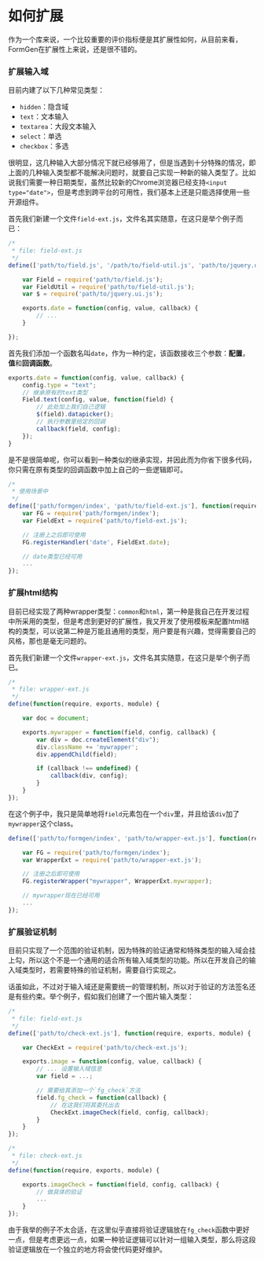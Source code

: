 如何扩展
=======

作为一个库来说，一个比较重要的评价指标便是其扩展性如何，从目前来看，FormGen在扩展性上来说，还是很不错的。

### 扩展输入域

目前内建了以下几种常见类型：

*   `hidden`：隐含域
*   `text`：文本输入
*   `textarea`：大段文本输入
*   `select`：单选
*   `checkbox`：多选

很明显，这几种输入大部分情况下就已经够用了，但是当遇到十分特殊的情况，即上面的几种输入类型都不能解决问题时，就要自己实现一种新的输入类型了。比如说我们需要一种日期类型，虽然比较新的Chrome浏览器已经支持`<input type="date">`，但是考虑到跨平台的可用性，我们基本上还是只能选择使用一些开源组件。

首先我们新建一个文件`field-ext.js`，文件名其实随意，在这只是举个例子而已：

```javascript
/*
 * file: field-ext.js
 */
define(['path/to/field.js', '/path/to/field-util.js', 'path/to/jquery.ui.js'], function(require, exports, module) {

    var Field = require('path/to/field.js');
    var FieldUtil = require('path/to/field-util.js');
    var $ = require('path/to/jquery.ui.js');

    exports.date = function(config, value, callback) {
        // ...
    }

});
```

首先我们添加一个函数名叫`date`，作为一种约定，该函数接收三个参数：**配置**，**值**和**回调函数**。

```javascript
exports.date = function(config, value, callback) {
    config.type = "text";
    // 继承原有的text类型
    Field.text(config, value, function(field) {
        // 此处加上我们自己逻辑
        $(field).datapicker();
        // 执行参数里给定的回调
        callback(field, config);
    });
}
```

是不是很简单呢，你可以看到一种类似的继承实现，并因此而为你省下很多代码，你只需在原有类型的回调函数中加上自己的一些逻辑即可。

```javascript
/*
 * 使用场景中
 */
define(['path/formgen/index', 'path/to/field-ext.js'], function(require, exports, module) {
    var FG = require('path/formgen/index');
    var FieldExt = require('path/to/field-ext.js');

    // 注册上之后即可使用
    FG.registerHandler('date', FieldExt.date);

    // date类型已经可用
    ...
});
```

### 扩展html结构

目前已经实现了两种wrapper类型：`common`和`html`，第一种是我自己在开发过程中所采用的类型，但是考虑到更好的扩展性，我又开发了使用模板来配置html结构的类型，可以说第二种是万能且通用的类型，用户要是有兴趣，觉得需要自己的风格，那也是毫无问题的。

首先我们新建一个文件`wrapper-ext.js`，文件名其实随意，在这只是举个例子而已。

```javascript
/*
 * file: wrapper-ext.js
 */
define(function(require, exports, module) {

    var doc = document;

    exports.mywrapper = function(field, config, callback) {
        var div = doc.createElement("div");
        div.className += 'mywrapper';
        div.appendChild(field);

        if (callback !== undefined) {
            callback(div, config);
        }
    }
});
```

在这个例子中，我只是简单地将`field`元素包在一个`div`里，并且给该`div`加了`mywrapper`这个class。

```javascript
define(['path/to/formgen/index', 'path/to/wrapper-ext.js'], function(require, exports, module) {

    var FG = require('path/to/formgen/index');
    var WrapperExt = require('path/to/wrapper-ext.js');

    // 注册之后即可使用
    FG.registerWrapper("mywrapper", WrapperExt.mywrapper);

    // mywrapper现在已经可用
    ...
});
```

### 扩展验证机制

目前只实现了一个范围的验证机制，因为特殊的验证通常和特殊类型的输入域会挂上勾，所以这个不是一个通用的适合所有输入域类型的功能。所以在开发自己的输入域类型时，若需要特殊的验证机制，需要自行实现之。

话虽如此，不过对于输入域还是需要统一的管理机制，所以对于验证的方法签名还是有些约束。举个例子，假如我们创建了一个图片输入类型：

```javascript
/*
 * file: field-ext.js
 */
define(['path/to/check-ext.js'], function(require, exports, module) {

    var CheckExt = require('path/to/check-ext.js');

    exports.image = function(config, value, callback) {
        // ... 设置输入域信息
        var field = ...;

        // 需要给其添加一个`fg_check`方法
        field.fg_check = function(callback) {
            // 在这我们将其委托出去
            CheckExt.imageCheck(field, config, callback);
        }
    }
});

/*
 * file: check-ext.js
 */
define(function(require, exports, module) {

    exports.imageCheck = function(field, config, callback) {
        // 做具体的验证
        ...
    }
});
```

由于我举的例子不太合适，在这里似乎直接将验证逻辑放在`fg_check`函数中更好一点，但是考虑更远一点，如果一种验证逻辑可以针对一组输入类型，那么将这段验证逻辑放在一个独立的地方将会使代码更好维护。

